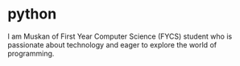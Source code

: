# python
I am Muskan of  First Year Computer Science (FYCS) student who is passionate about technology and eager to explore the world of programming.
